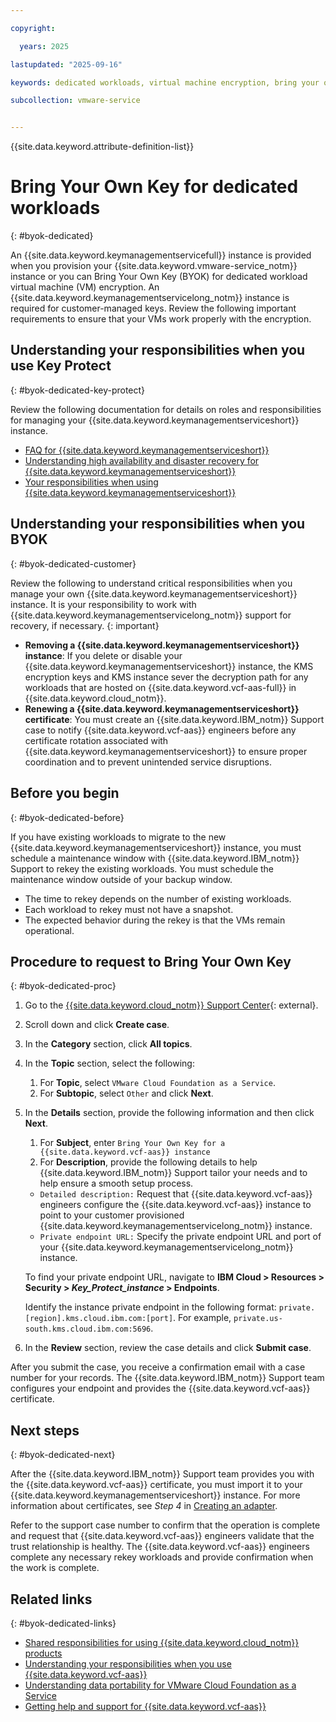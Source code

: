 ```yaml
---

copyright:

  years: 2025

lastupdated: "2025-09-16"

keywords: dedicated workloads, virtual machine encryption, bring your own key, vm encryption, IBM Key Protect

subcollection: vmware-service


---
```


{{site.data.keyword.attribute-definition-list}}

# Bring Your Own Key for dedicated workloads
{: #byok-dedicated}

An {{site.data.keyword.keymanagementservicefull}} instance is provided when you provision your {{site.data.keyword.vmware-service_notm}} instance or you can Bring Your Own Key (BYOK) for dedicated workload virtual machine (VM) encryption. An {{site.data.keyword.keymanagementservicelong_notm}} instance is required for customer-managed keys. Review the following important requirements to ensure that your VMs work properly with the encryption.

## Understanding your responsibilities when you use Key Protect
{: #byok-dedicated-key-protect}

Review the following documentation for details on roles and responsibilities for managing your {{site.data.keyword.keymanagementserviceshort}} instance.

* [FAQ for {{site.data.keyword.keymanagementserviceshort}}](/docs/key-protect?topic=key-protect-faqs&interface=ui)
* [Understanding high availability and disaster recovery for {{site.data.keyword.keymanagementserviceshort}}](/docs/key-protect?topic=key-protect-ha-dr)
* [Your responsibilities when using {{site.data.keyword.keymanagementserviceshort}}](/docs/key-protect?topic=key-protect-shared-responsibilities#disaster-recovery)

## Understanding your responsibilities when you BYOK
{: #byok-dedicated-customer}

Review the following to understand critical responsibilities when you manage your own {{site.data.keyword.keymanagementserviceshort}} instance. It is your responsibility to work with {{site.data.keyword.keymanagementservicelong_notm}} support for recovery, if necessary.
{: important}

* **Removing a {{site.data.keyword.keymanagementserviceshort}} instance**: If you delete or disable your {{site.data.keyword.keymanagementserviceshort}} instance, the KMS encryption keys and KMS instance sever the decryption path for any workloads that are hosted on {{site.data.keyword.vcf-aas-full}} in {{site.data.keyword.cloud_notm}}.
* **Renewing a {{site.data.keyword.keymanagementserviceshort}} certificate**: You must create an {{site.data.keyword.IBM_notm}} Support case to notify {{site.data.keyword.vcf-aas}} engineers before any certificate rotation associated with {{site.data.keyword.keymanagementserviceshort}} to ensure proper coordination and to prevent unintended service disruptions.

## Before you begin
{: #byok-dedicated-before}

If you have existing workloads to migrate to the new {{site.data.keyword.keymanagementserviceshort}} instance, you must schedule a maintenance window with {{site.data.keyword.IBM_notm}} Support to rekey the existing workloads. You must schedule the maintenance window outside of your backup window.

* The time to rekey depends on the number of existing workloads.
* Each workload to rekey must not have a snapshot.
* The expected behavior during the rekey is that the VMs remain operational.

## Procedure to request to Bring Your Own Key
{: #byok-dedicated-proc}

1. Go to the [{{site.data.keyword.cloud_notm}} Support Center](https://cloud.ibm.com/unifiedsupport/supportcenter){: external}.
2. Scroll down and click **Create case**.
3. In the **Category** section, click **All topics**.
4. In the **Topic** section, select the following:
    1. For **Topic**, select `VMware Cloud Foundation as a Service`.
    2. For **Subtopic**, select `Other` and click **Next**.
4. In the **Details** section, provide the following information and then click **Next**.
    1. For **Subject**, enter `Bring Your Own Key for a {{site.data.keyword.vcf-aas}} instance`
    2. For **Description**, provide the following details to help {{site.data.keyword.IBM_notm}} Support tailor your needs and to help ensure a smooth setup process.

    * `Detailed description:` Request that {{site.data.keyword.vcf-aas}} engineers configure the {{site.data.keyword.vcf-aas}} instance to point to your customer provisioned {{site.data.keyword.keymanagementservicelong_notm}} instance.
    * `Private endpoint URL:` Specify the private endpoint URL and port of your {{site.data.keyword.keymanagementservicelong_notm}} instance.
    
    To find your private endpoint URL, navigate to **IBM Cloud > Resources > Security > *Key_Protect_instance* > Endpoints**. 
    
    Identify the instance private endpoint in the following format: `private.[region].kms.cloud.ibm.com:[port]`. For example, `private.us-south.kms.cloud.ibm.com:5696`.

5. In the **Review** section, review the case details and click **Submit case**.

After you submit the case, you receive a confirmation email with a case number for your records. The {{site.data.keyword.IBM_notm}} Support team configures your endpoint and provides the {{site.data.keyword.vcf-aas}} certificate.

## Next steps
{: #byok-dedicated-next}

After the {{site.data.keyword.IBM_notm}} Support team provides you with the {{site.data.keyword.vcf-aas}} certificate, you must import it to your {{site.data.keyword.keymanagementserviceshort}} instance. For more information about certificates, see *Step 4* in [Creating an adapter](/docs/key-protect?topic=key-protect-kmip&interface=ui#kmip-adapter-create).

Refer to the support case number to confirm that the operation is complete and request that {{site.data.keyword.vcf-aas}} engineers validate that the trust relationship is healthy. The {{site.data.keyword.vcf-aas}} engineers complete any necessary rekey workloads and provide confirmation when the work is complete.

## Related links
{: #byok-dedicated-links}

* [Shared responsibilities for using {{site.data.keyword.cloud_notm}} products](/docs/overview?topic=overview-shared-responsibilities)
* [Understanding your responsibilities when you use {{site.data.keyword.vcf-aas}}](/docs/vmware-service?topic=vmware-service-vmaas-understand-responsib)
* [Understanding data portability for VMware Cloud Foundation as a Service](/docs/vmware-service?topic=vmware-service-data-portability)
* [Getting help and support for {{site.data.keyword.vcf-aas}}](/docs/vmware-service?topic=vmware-service-support)
